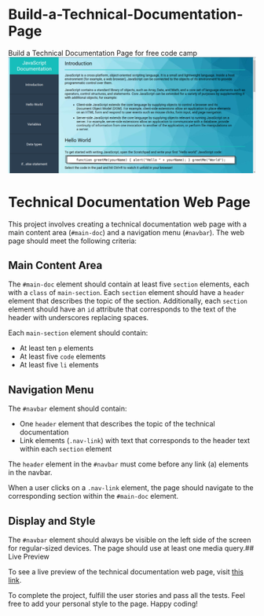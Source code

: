 # Build-a-Technical-Documentation-Page
Build a Technical Documentation Page for free code camp
![alt text](Screen-Estrella.png)
# Technical Documentation Web Page

This project involves creating a technical documentation web page with a main content area (`#main-doc`) and a navigation menu (`#navbar`). The web page should meet the following criteria:

## Main Content Area

The `#main-doc` element should contain at least five `section` elements, each with a `class` of `main-section`. Each `section` element should have a `header` element that describes the topic of the section. Additionally, each `section` element should have an `id` attribute that corresponds to the text of the header with underscores replacing spaces.

Each `main-section` element should contain:

- At least ten `p` elements
- At least five `code` elements
- At least five `li` elements

## Navigation Menu

The `#navbar` element should contain:

- One `header` element that describes the topic of the technical documentation
- Link elements (`.nav-link`) with text that corresponds to the header text within each `section` element

The `header` element in the `#navbar` must come before any link (a) elements in the navbar.

When a user clicks on a `.nav-link` element, the page should navigate to the corresponding section within the `#main-doc` element.

## Display and Style

The `#navbar` element should always be visible on the left side of the screen for regular-sized devices. The page should use at least one media query.## Live Preview

To see a live preview of the technical documentation web page, visit [this link](https://successfulfadwa.github.io/Build-a-Technical-Documentation-Page/).



To complete the project, fulfill the user stories and pass all the tests. Feel free to add your personal style to the page. Happy coding!

